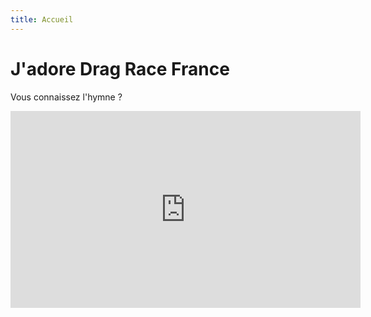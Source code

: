 ```yaml
---
title: Accueil
---
```

# J'adore Drag Race France

Vous connaissez l'hymne ?

<iframe width="560" height="315" src="https://www.youtube.com/embed/InIghySxJzw?si=EZunvYBrszE7BWgH" title="YouTube video player" frameborder="0" allow="accelerometer; autoplay; clipboard-write; encrypted-media; gyroscope; picture-in-picture; web-share" allowfullscreen></iframe> 